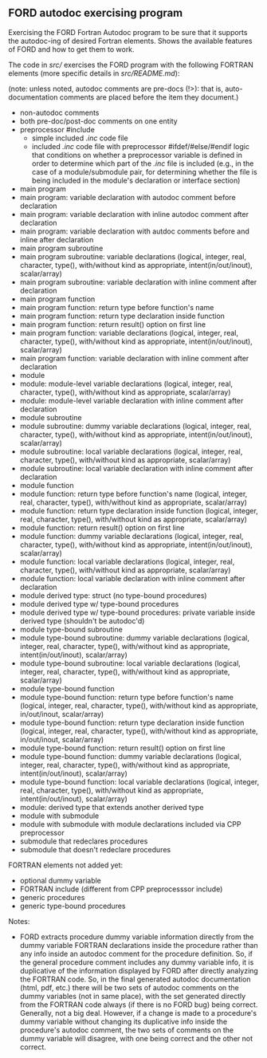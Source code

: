 ## FORD autodoc exercising program

Exercising the FORD Fortran Autodoc program to be sure that it supports the autodoc-ing of desired Fortran elements. Shows the available features of FORD and how to get them to work.

The code in *src/* exercises the FORD program with the following FORTRAN elements (more specific details in *src/README.md*):

(note: unless noted, autodoc comments are pre-docs (!>): that is, auto-documentation comments are placed before the item they document.)

- non-autodoc comments
- both pre-doc/post-doc comments on one entity
- preprocessor #include
  - simple included *.inc* code file
  - included *.inc* code file with preprocessor #ifdef/#else/#endif logic that conditions on whether a preprocessor variable is defined in order to determine which part of the *.inc* file is included (e.g., in the case of a module/submodule pair, for determining whether the file is being included in the module's declaration or interface section)
- main program 
- main program: variable declaration with autodoc comment before declaration
- main program: variable declaration with inline autodoc comment after declaration
- main program: variable declaration with autdoc comments before and inline after declaration
- main program subroutine
- main program subroutine: variable declarations (logical, integer, real, character, type(), with/without kind as appropriate, intent(in/out/inout), scalar/array)
- main program subroutine: variable declaration with inline comment after declaration
- main program function
- main program function: return type before function's name
- main program function: return type declaration inside function
- main program function: return result() option on first line
- main program function: variable declarations (logical, integer, real, character, type(), with/without kind as appropriate, intent(in/out/inout), scalar/array)
- main program function: variable declaration with inline comment after declaration
- module
- module: module-level variable declarations (logical, integer, real, character, type(), with/without kind as appropriate, scalar/array)
- module: module-level variable declaration with inline comment after declaration
- module subroutine
- module subroutine: dummy variable declarations (logical, integer, real, character, type(), with/without kind as appropriate, intent(in/out/inout), scalar/array)
- module subroutine: local variable declarations (logical, integer, real, character, type(), with/without kind as appropriate, scalar/array)
- module subroutine: local variable declaration with inline comment after declaration
- module function
- module function: return type before function's name (logical, integer, real, character, type(), with/without kind as appropriate, scalar/array)
- module function: return type declaration inside function (logical, integer, real, character, type(), with/without kind as appropriate, scalar/array)
- module function: return result() option on first line
- module function: dummy variable declarations (logical, integer, real, character, type(), with/without kind as appropriate, intent(in/out/inout), scalar/array)
- module function: local variable declarations (logical, integer, real, character, type(), with/without kind as appropriate, scalar/array)
- module function: local variable declaration with inline comment after declaration
- module derived type: struct (no type-bound procedures)
- module derived type w/ type-bound procedures
- module derived type w/ type-bound procedures: private variable inside derived type (shouldn't be autodoc'd)
- module type-bound subroutine
- module type-bound subroutine: dummy variable declarations (logical, integer, real, character, type(), with/without kind as appropriate, intent(in/out/inout), scalar/array)
- module type-bound subroutine: local variable declarations (logical, integer, real, character, type(), with/without kind as appropriate, scalar/array)
- module type-bound function
- module type-bound function: return type before function's name (logical, integer, real, character, type(), with/without kind as appropriate, in/out/inout, scalar/array)
- module type-bound function: return type declaration inside function (logical, integer, real, character, type(), with/without kind as appropriate, in/out/inout, scalar/array)
- module type-bound function: return result() option on first line
- module type-bound function: dummy variable declarations (logical, integer, real, character, type(), with/without kind as appropriate, intent(in/out/inout), scalar/array)
- module type-bound function: local variable declarations (logical, integer, real, character, type(), with/without kind as appropriate, intent(in/out/inout), scalar/array)
- module: derived type that extends another derived type
- module with submodule
- module with submodule with module declarations included via CPP preprocessor
- submodule that redeclares procedures
- submodule that doesn't redeclare procedures

FORTRAN elements not added yet:

- optional dummy variable
- FORTRAN include (different from CPP preprocesssor include)
- generic procedures
- generic type-bound procedures

Notes:
- FORD extracts procedure dummy variable information directly from the dummy variable FORTRAN declarations inside the procedure rather than any info inside an autodoc comment for the procedure definition. So, if the general procedure comment includes any dummy variable info, it is duplicative of the information displayed by FORD after directly analyzing the FORTRAN code. So, in the final generated autodoc documentation (html, pdf, etc.) there will be two sets of autodoc comments on the dummy variables (not in same place), with the set generated directly from the FORTRAN code always (if there is no FORD bug) being correct. Generally, not a big deal. However, if a change is made to a procedure's dummy variable without changing its duplicative info inside the procedure's autodoc comment, the two sets of comments on the dummy variable will disagree, with one being correct and the other not correct.

